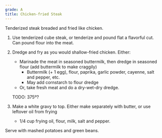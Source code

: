 ```yaml
---
grade: A
title: Chicken-fried Steak
---
```

Tenderized steak breaded and fried like chicken.


1. Use tenderized cube steak, or tenderize and pound flat a flavorful cut. Can pound flour into the meat.
2. Dredge and fry as you would shallow-fried chicken. Either: 
    - Marinade the meat in seasoned buttermilk, then dredge in seasoned flour (add buttermilk to make craggily)
        - Buttermilk (+ 1 egg), flour, paprika, garlic powder, cayenne, salt and pepper, etc.
        - May add cornstarch to flour dredge
    - Or, take fresh meat and do a dry-wet-dry dredge.

    TODO: 375º?
3. Make a white gravy to top. Either make separately with butter, or use leftover oil from frying
    - 1/4 cup frying oil, flour, milk, salt and pepper.

Serve with mashed potatoes and green beans.